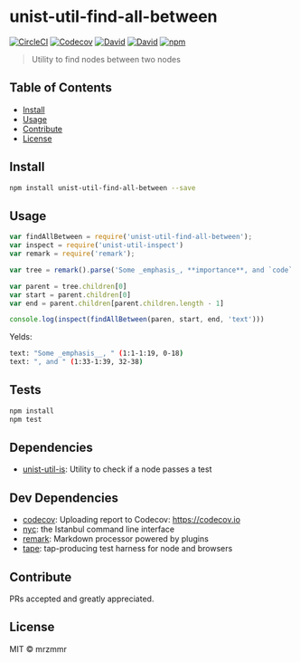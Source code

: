 # unist-util-find-all-between

[![CircleCI](https://img.shields.io/circleci/project/github/mrzmmr/unist-util-find-all-between.svg)](https://github.com/mrzmmr/unist-util-find-all-between)
[![Codecov](https://img.shields.io/codecov/c/github/mrzmmr/unist-util-find-all-between.svg)](https://codecov.io/gh/mrzmmr/unist-util-find-all-between)
[![David](https://img.shields.io/david/mrzmmr/unist-util-find-all-between.svg)](https://david-dm.org/)
[![David](https://img.shields.io/david/dev/mrzmmr/unist-util-find-all-between.svg)](https://david-dm.org/)
[![npm](https://img.shields.io/npm/v/unist-util-find-all-between.svg)](https://www.npmjs.com/package/unist-util-find-all-between)



> Utility to find nodes between two nodes

## Table of Contents

- [Install](#install)
- [Usage](#usage)
- [Contribute](#contribute)
- [License](#license)

## Install

```sh
npm install unist-util-find-all-between --save
```

## Usage

```js
var findAllBetween = require('unist-util-find-all-between');
var inspect = require('unist-util-inspect')
var remark = require('remark');

var tree = remark().parse('Some _emphasis_, **importance**, and `code`.');

var parent = tree.children[0]
var start = parent.children[0]
var end = parent.children[parent.children.length - 1]

console.log(inspect(findAllBetween(paren, start, end, 'text')))
```

Yelds:

```bash
text: "Some _emphasis__, " (1:1-1:19, 0-18)
text: ", and " (1:33-1:39, 32-38)
```

## Tests

```sh
npm install
npm test
```

## Dependencies

- [unist-util-is](https://github.com/wooorm/unist-util-is): Utility to check if a node passes a test

## Dev Dependencies

- [codecov](https://github.com/codecov/codecov-node): Uploading report to Codecov: https://codecov.io
- [nyc](https://github.com/istanbuljs/nyc): the Istanbul command line interface
- [remark](https://github.com/wooorm/remark/tree/master/packages): Markdown processor powered by plugins
- [tape](https://github.com/substack/tape): tap-producing test harness for node and browsers

## Contribute

PRs accepted and greatly appreciated.

## License

MIT © mrzmmr

